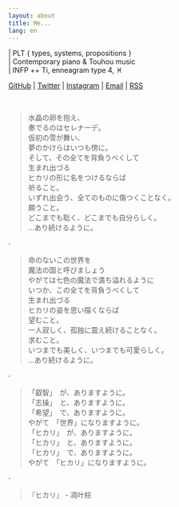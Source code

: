 ```yaml
---
layout: about
title: Me...
lang: en
---
```


<!-- import Resume from "@/components/Resume"; -->

| PLT { types, systems, propositions }  
| Contemporary piano & Touhou music  
| INFP ++ Ti, enneagram type 4, ♓︎

[GitHub](https://github.com/raptazure) | [Twitter](https://twitter.com/raptazure) | [Instagram](https://www.instagram.com/raptazure/) | [Email](mailto:hermit0x9@outlook.com) | [RSS](https://raptazure.github.io/rss.xml)

<br />

<div lang="ja">

> 水晶の卵を抱え、  
> 奏でるのはセレナーデ。  
> 仮初の雪が舞い、  
> 夢のかけらはいつも傍に。  
> そして、その全てを背負うべくして  
> 生まれ出づる  
> ヒカリの形に名をつけるならば  
> 祈ること。  
> いずれ出会う、全てのものに傷つくことなく。  
> 願うこと。  
> どこまでも聡く、どこまでも自分らしく。  
> …あり続けるように。  

·

> 命のないこの世界を  
> 魔法の国と呼びましょう  
> やがては七色の魔法で満ち溢れるように  
> いつか、この全てを背負うべくして   
> 生まれ出づる  
> ヒカリの姿を思い描くならば  
> 望むこと。  
> 一人寂しく、孤独に震え続けることなく。  
> 求むこと。  
> いつまでも美しく、いつまでも可愛らしく。  
> …あり続けるように。  

·

> 「叡智」　が、ありますように。  
> 「志操」　と、ありますように。  
> 「希望」　で、ありますように。  
> やがて　「世界」になりますように。  
> 「ヒカリ」　が、ありますように。  
> 「ヒカリ」　と、ありますように。  
> 「ヒカリ」　で、ありますように。  
> やがて　「ヒカリ」になりますように。  

·

> 『ヒカリ』 - 凋叶棕

</div>
